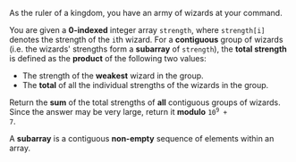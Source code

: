 As the ruler of a kingdom, you have an army of wizards at your command.

You are given a **0-indexed** integer array `strength`, where `strength[i]` denotes the strength of the `i`th wizard. For a **contiguous** group of wizards (i.e. the wizards' strengths form a **subarray** of `strength`), the **total strength** is defined as the **product** of the following two values:

- The strength of the **weakest** wizard in the group.
- The **total** of all the individual strengths of the wizards in the group.

Return the **sum** of the total strengths of **all** contiguous groups of wizards. Since the answer may be very large, return it **modulo** <code>10<sup>9</sup> + 7</code>.

A **subarray** is a contiguous **non-empty** sequence of elements within an array.